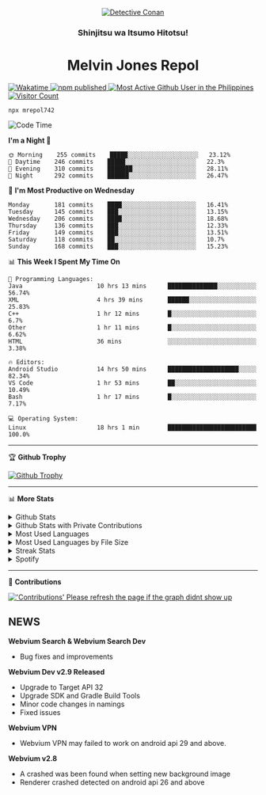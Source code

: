 <p align="center">

<a href="https://mrepol742.github.io">
  <img alt="Detective Conan" src="https://mrepol742-gif-randomizer.vercel.app/api/" /> 
  </a> 
  <h3 align="center">Shinjitsu wa Itsumo Hitotsu!</h3>
  <h1 align="center">Melvin Jones Repol</h1>
  <a href="https://mrepol742.github.io">
   <img alt="Wakatime" src="https://github.com/mrepol742/mrepol742/actions/workflows/README.yml/badge.svg" /> 
  <img alt="npm published" src="https://github.com/mrepol742/mrepol742/actions/workflows/npmjs.yml/badge.svg"/>
    <img alt="Most Active Github User in the Philippines" src="https://enibdhv97zm33sz.m.pipedream.net" /> 
     <img alt="Visitor Count" src="https://visitor-badge.glitch.me/badge?page_id=mrepol742" /> 
  </a>
</p>

~~~
npx mrepol742
~~~

[comment]: <> (This is a automated generated Data from github action workflow)
[comment]: <> (START OF GENERATED DATA)

<!--START_SECTION:waka-->
![Code Time](http://img.shields.io/badge/Code%20Time-590%20hrs%2035%20mins-blue)

**I'm a Night 🦉** 

```text
🌞 Morning    255 commits    █████░░░░░░░░░░░░░░░░░░░░   23.12% 
🌆 Daytime    246 commits    █████░░░░░░░░░░░░░░░░░░░░   22.3% 
🌃 Evening    310 commits    ███████░░░░░░░░░░░░░░░░░░   28.11% 
🌙 Night      292 commits    ██████░░░░░░░░░░░░░░░░░░░   26.47%

```
📅 **I'm Most Productive on Wednesday** 

```text
Monday       181 commits    ████░░░░░░░░░░░░░░░░░░░░░   16.41% 
Tuesday      145 commits    ███░░░░░░░░░░░░░░░░░░░░░░   13.15% 
Wednesday    206 commits    ████░░░░░░░░░░░░░░░░░░░░░   18.68% 
Thursday     136 commits    ███░░░░░░░░░░░░░░░░░░░░░░   12.33% 
Friday       149 commits    ███░░░░░░░░░░░░░░░░░░░░░░   13.51% 
Saturday     118 commits    ██░░░░░░░░░░░░░░░░░░░░░░░   10.7% 
Sunday       168 commits    ███░░░░░░░░░░░░░░░░░░░░░░   15.23%

```


📊 **This Week I Spent My Time On** 

```text
💬 Programming Languages: 
Java                     10 hrs 13 mins      ██████████████░░░░░░░░░░░   56.74% 
XML                      4 hrs 39 mins       ██████░░░░░░░░░░░░░░░░░░░   25.83% 
C++                      1 hr 12 mins        █░░░░░░░░░░░░░░░░░░░░░░░░   6.7% 
Other                    1 hr 11 mins        █░░░░░░░░░░░░░░░░░░░░░░░░   6.62% 
HTML                     36 mins             ░░░░░░░░░░░░░░░░░░░░░░░░░   3.38%

🔥 Editors: 
Android Studio           14 hrs 50 mins      ████████████████████░░░░░   82.34% 
VS Code                  1 hr 53 mins        ██░░░░░░░░░░░░░░░░░░░░░░░   10.49% 
Bash                     1 hr 17 mins        █░░░░░░░░░░░░░░░░░░░░░░░░   7.17%

💻 Operating System: 
Linux                    18 hrs 1 min        █████████████████████████   100.0%

```


<!--END_SECTION:waka-->

[comment]: <> (END OF GENERATED DATA)

<p>
  
  <hr>

🏆 **Github Trophy**
  
<a href="https://mrepol742.github.io">
<img alt="Github Trophy" src="https://github-profile-trophy.vercel.app/?username=mrepol742&theme=gruvbox">
</a>
</p>

<p>
  
   <hr>

📊 **More Stats**
  
<details>
  <summary>Github Stats</summary>
  <br>
  <a href="https://mrepol742.github.io">
  <img alt="Github Stats" src="https://github-readme-stats.vercel.app/api?username=mrepol742&show_icons=true&count_private=true&theme=gruvbox&include_all_commits=true">
</a>  
  
</details> 
  
  <details>
  <summary>Github Stats with Private Contributions</summary>
  <br>
 <a href="https://mrepol742.github.io">
<img alt="Github Stats with Private Contributions" src="https://mrepol742.github.io/github-stats/generated/overview.svg">
</a>
</details>
  
<details>
  <summary>Most Used Languages</summary>
  <br>
 <a href="https://mrepol742.github.io">
<img alt="Most Used Languages" src="https://github-readme-stats.vercel.app/api/top-langs/?username=mrepol742&layout=compact&include_all_commits=true&&count_private=true&langs_count=20&theme=gruvbox">
</a>
</details>

 <details>
  <summary>Most Used Languages by File Size</summary>
  <br>
 <a href="https://mrepol742.github.io">
<img alt="Most Used Languages by File Size" src="https://mrepol742.github.io/github-stats/generated/languages.svg">
</a>
</details>

<details>
  <summary>Streak Stats</summary>
  <br>
<a href="https://mrepol742.github.io">
<img alt="'Streak Stats' Please refresh the page if the stats didnt show up" src="https://mrepol742-streak-stats.herokuapp.com/?user=mrepol742&theme=gruvbox">
</a>
</p>
</details>
<details>
  <summary>Spotify</summary>
  <br>
<a href="https://mrepol742.github.io">
<img alt="Spotify" src="https://spotify-recently-played-readme.vercel.app/api?user=7xx9e7hwq1qyown0m4ut78pcz&count=10&unique=true">
</a>
</p>
</details>

 <hr>

📜 **Contributions**
  
<a href="https://mrepol742.github.io">
<img alt="'Contributions' Please refresh the page if the graph didnt show up" src="https://mrepol742-activity-graph.herokuapp.com/graph?username=mrepol742&theme=github&hide_border=true">
</a>
</p>


## NEWS
**Webvium Search & Webvium Search Dev**
- Bug fixes and improvements

**Webvium Dev v2.9 Released**
- Upgrade to Target API 32
- Upgrade SDK and Gradle Build Tools
- Minor code changes in namings
- Fixed issues

**Webvium VPN**
- Webvium VPN may failed to work on android api 29 and above.

**Webvium v2.8**
- A crashed was been found when setting new background image
- Renderer crashed detected on android api 26 and above
